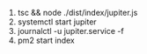 1. tsc && node ./dist/index/jupiter.js
2. systemctl start jupiter
3. journalctl -u jupiter.service -f
4. pm2 start index 
